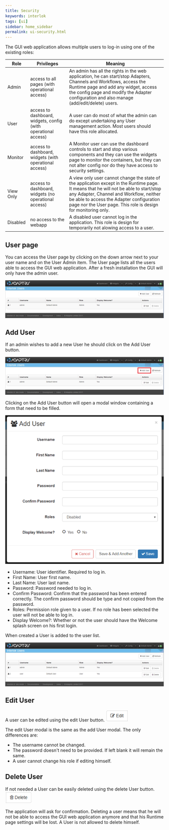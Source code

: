 ```yaml
---
title: Security
keywords: interlok
tags: [ui]
sidebar: home_sidebar
permalink: ui-security.html
---
```


The GUI web application allows multiple users to log-in using one of the existing roles:

Role | Privileges | Meaning
------------ | ------------- | ------------
Admin | access to all pages (with operational access) | An admin has all the rights in the web application, he can start/stop Adapters, Channels and Workflows, access the Runtime page and add any widget, access the config page and modify the Adapter configuration and also manage (add/edit/delete) users.
User | access to dashboard, widgets, config (with operational access) | A user can do most of what the admin can do except undertaking any User management action. Most users should have this role allocated.
Monitor | access to dashboard, widgets (with operational access) | A Monitor user can use the dashboard controls to start and stop various components and they can use the widgets page to monitor the containers, but they can not alter config nor do they have access to security settings.
View Only | access to dashboard, widgets (no operational access) | A view only user cannot change the state of the application except in the Runtime page. It means that he will not be able to start/stop any Adapter, Channel and Workflow, neither be able to access the Adapter configuration page nor the User page. This role is design for monitoring only.
Disabled | no access to the webapp | A disabled user cannot log in the application. This role is design for temporarily not alowing access to a user.

## User page ##

You can access the User page by clicking on the down arrow next to your user name and on the User Admin item. The User page lists all the users able to access the GUI web application. After a fresh installation the GUI will only have the admin user.

![User Page](./images/ui-user-guide/user.png)

## Add User ##

If an admin wishes to add a new User he should click on the Add User button.

![User Page - Add User Button](./images/ui-user-guide/user-add-user-button.png)

Clicking on the Add User button will open a modal window containing a form that need to be filled.

![User Page - Add User Form](./images/ui-user-guide/user-add-user-modal.png)

- Username: User identifier. Required to log in.
- First Name: User first name.
- Last Name: User last name.
- Password: Password needed to log in.
- Confirm Password: Confirm that the password has been entered correctly. The confirm password should be type and not copied from the password.
- Roles: Permission role given to a user. If no role has been selected the user will not be able to log in.
- Display Welcome?: Whether or not the user should have the Welcome splash screen on his first login.

When created a User is added to the user list.

![User Page with two users listed](./images/ui-user-guide/user-two-users.png)

## Edit User ##

A user can be edited using the edit User button.
![User Page - Edit User Button](./images/ui-user-guide/user-edit-user-button.png)

The edit User modal is the same as the add User modal. The only differences are:
- The username cannot be changed.
- The password doesn't need to be provided. If left blank it will remain the same.
- A user cannot change his role if editing himself.

## Delete User ##

If not needed a User can be easily deleted using the delete User button.
![User Page - Delete User Button](./images/ui-user-guide/user-delete-user-button.png)

The application will ask for confirmation. Deleting a user means that he will not be able to access the GUI web application anymore and that his Runtime page settings will be lost. A User is not allowed to delete himself.
